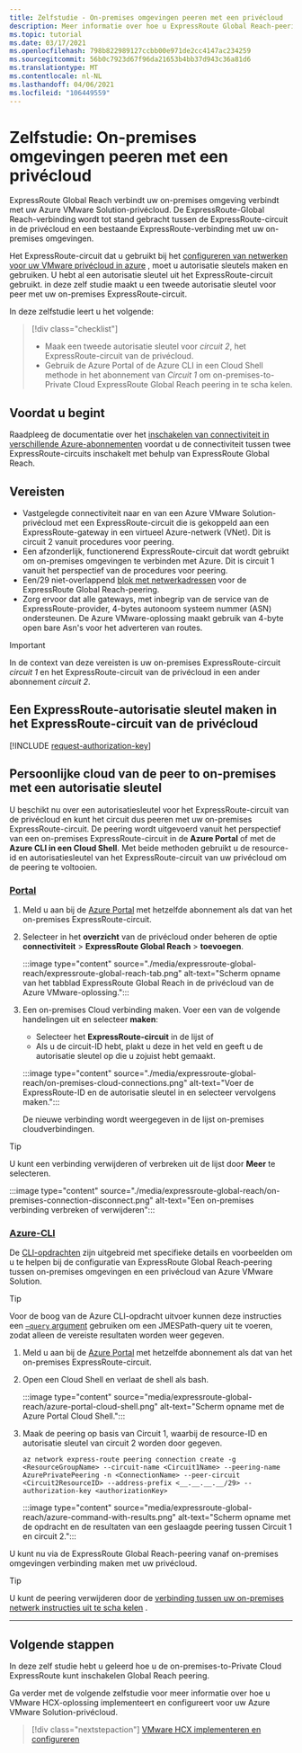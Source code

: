 ```yaml
---
title: Zelfstudie - On-premises omgevingen peeren met een privécloud
description: Meer informatie over hoe u ExpressRoute Global Reach-peering maakt met een privécloud in een Azure VMware Solution.
ms.topic: tutorial
ms.date: 03/17/2021
ms.openlocfilehash: 798b822989127ccbb00e971de2cc4147ac234259
ms.sourcegitcommit: 56b0c7923d67f96da21653b4bb37d943c36a81d6
ms.translationtype: MT
ms.contentlocale: nl-NL
ms.lasthandoff: 04/06/2021
ms.locfileid: "106449559"
---
```

# <a name="tutorial-peer-on-premises-environments-to-a-private-cloud"></a>Zelfstudie: On-premises omgevingen peeren met een privécloud

ExpressRoute Global Reach verbindt uw on-premises omgeving verbindt met uw Azure VMware Solution-privécloud. De ExpressRoute-Global Reach-verbinding wordt tot stand gebracht tussen de ExpressRoute-circuit in de privécloud en een bestaande ExpressRoute-verbinding met uw on-premises omgevingen. 

Het ExpressRoute-circuit dat u gebruikt bij het [configureren van netwerken voor uw VMware privécloud in azure](tutorial-configure-networking.md) , moet u autorisatie sleutels maken en gebruiken.  U hebt al een autorisatie sleutel uit het ExpressRoute-circuit gebruikt. in deze zelf studie maakt u een tweede autorisatie sleutel voor peer met uw on-premises ExpressRoute-circuit.

In deze zelfstudie leert u het volgende:

> [!div class="checklist"]
> * Maak een tweede autorisatie sleutel voor _circuit 2_, het ExpressRoute-circuit van de privécloud.
> * Gebruik de Azure Portal of de Azure CLI in een Cloud Shell methode in het abonnement van _Circuit 1_ om on-premises-to-Private Cloud ExpressRoute Global Reach peering in te scha kelen.


## <a name="before-you-begin"></a>Voordat u begint

Raadpleeg de documentatie over het [inschakelen van connectiviteit in verschillende Azure-abonnementen](../expressroute/expressroute-howto-set-global-reach-cli.md#enable-connectivity-between-expressroute-circuits-in-different-azure-subscriptions) voordat u de connectiviteit tussen twee ExpressRoute-circuits inschakelt met behulp van ExpressRoute Global Reach.  

## <a name="prerequisites"></a>Vereisten

- Vastgelegde connectiviteit naar en van een Azure VMware Solution-privécloud met een ExpressRoute-circuit die is gekoppeld aan een ExpressRoute-gateway in een virtueel Azure-netwerk (VNet). Dit is circuit 2 vanuit procedures voor peering.
- Een afzonderlijk, functionerend ExpressRoute-circuit dat wordt gebruikt om on-premises omgevingen te verbinden met Azure. Dit is circuit 1 vanuit het perspectief van de procedures voor peering.
- Een/29 niet-overlappend [blok met netwerkadressen](../expressroute/expressroute-routing.md#ip-addresses-used-for-peerings) voor de ExpressRoute Global Reach-peering.
- Zorg ervoor dat alle gateways, met inbegrip van de service van de ExpressRoute-provider, 4-bytes autonoom systeem nummer (ASN) ondersteunen. De Azure VMware-oplossing maakt gebruik van 4-byte open bare Asn's voor het adverteren van routes.

>[!IMPORTANT]
>In de context van deze vereisten is uw on-premises ExpressRoute-circuit _circuit 1_ en het ExpressRoute-circuit van de privécloud in een ander abonnement _circuit 2_.

## <a name="create-an-expressroute-authorization-key-in-the-private-cloud-expressroute-circuit"></a>Een ExpressRoute-autorisatie sleutel maken in het ExpressRoute-circuit van de privécloud

[!INCLUDE [request-authorization-key](includes/request-authorization-key.md)]
 
## <a name="peer-private-cloud-to-on-premises-with-authorization-key"></a>Persoonlijke cloud van de peer to on-premises met een autorisatie sleutel
U beschikt nu over een autorisatiesleutel voor het ExpressRoute-circuit van de privécloud en kunt het circuit dus peeren met uw on-premises ExpressRoute-circuit. De peering wordt uitgevoerd vanuit het perspectief van een on-premises ExpressRoute-circuit in de **Azure Portal** of met de **Azure CLI in een Cloud Shell**. Met beide methoden gebruikt u de resource-id en autorisatiesleutel van het ExpressRoute-circuit van uw privécloud om de peering te voltooien.

### <a name="portal"></a>[Portal](#tab/azure-portal)
 
1. Meld u aan bij de [Azure Portal](https://portal.azure.com) met hetzelfde abonnement als dat van het on-premises ExpressRoute-circuit.

1. Selecteer in het **overzicht** van de privécloud onder beheren de optie **connectiviteit**  >  **ExpressRoute Global Reach**  >  **toevoegen**.

    :::image type="content" source="./media/expressroute-global-reach/expressroute-global-reach-tab.png" alt-text="Scherm opname van het tabblad ExpressRoute Global Reach in de privécloud van de Azure VMware-oplossing.":::

1. Een on-premises Cloud verbinding maken. Voer een van de volgende handelingen uit en selecteer **maken**:

   - Selecteer het **ExpressRoute-circuit** in de lijst of
   - Als u de circuit-ID hebt, plakt u deze in het veld en geeft u de autorisatie sleutel op die u zojuist hebt gemaakt.

   :::image type="content" source="./media/expressroute-global-reach/on-premises-cloud-connections.png" alt-text="Voer de ExpressRoute-ID en de autorisatie sleutel in en selecteer vervolgens maken.":::   
   
   De nieuwe verbinding wordt weergegeven in de lijst on-premises cloudverbindingen.

>[!TIP]
>U kunt een verbinding verwijderen of verbreken uit de lijst door **Meer** te selecteren.  
>
> :::image type="content" source="./media/expressroute-global-reach/on-premises-connection-disconnect.png" alt-text="Een on-premises verbinding verbreken of verwijderen":::

### <a name="azure-cli"></a>[Azure-CLI](#tab/azure-cli)

De [CLI-opdrachten](../expressroute/expressroute-howto-set-global-reach-cli.md) zijn uitgebreid met specifieke details en voorbeelden om u te helpen bij de configuratie van ExpressRoute Global Reach-peering tussen on-premises omgevingen en een privécloud van Azure VMware Solution.

>[!TIP]
>Voor de boog van de Azure CLI-opdracht uitvoer kunnen deze instructies een [ `–query` argument](/cli/azure/query-azure-cli) gebruiken om een JMESPath-query uit te voeren, zodat alleen de vereiste resultaten worden weer gegeven.

1. Meld u aan bij de [Azure Portal](https://portal.azure.com) met hetzelfde abonnement als dat van het on-premises ExpressRoute-circuit. 

1. Open een Cloud Shell en verlaat de shell als bash.

   :::image type="content" source="media/expressroute-global-reach/azure-portal-cloud-shell.png" alt-text="Scherm opname met de Azure Portal Cloud Shell.":::

1. Maak de peering op basis van Circuit 1, waarbij de resource-ID en autorisatie sleutel van circuit 2 worden door gegeven. 

   ```azurecli-interactive
   az network express-route peering connection create -g <ResourceGroupName> --circuit-name <Circuit1Name> --peering-name AzurePrivatePeering -n <ConnectionName> --peer-circuit <Circuit2ResourceID> --address-prefix <__.__.__.__/29> --authorization-key <authorizationKey>
   ```

   :::image type="content" source="media/expressroute-global-reach/azure-command-with-results.png" alt-text="Scherm opname met de opdracht en de resultaten van een geslaagde peering tussen Circuit 1 en circuit 2.":::

U kunt nu via de ExpressRoute Global Reach-peering vanaf on-premises omgevingen verbinding maken met uw privécloud.

>[!TIP]
>U kunt de peering verwijderen door de [verbinding tussen uw on-premises netwerk instructies uit te scha kelen](../expressroute/expressroute-howto-set-global-reach-cli.md#disable-connectivity-between-your-on-premises-networks) .


---

## <a name="next-steps"></a>Volgende stappen

In deze zelf studie hebt u geleerd hoe u de on-premises-to-Private Cloud ExpressRoute kunt inschakelen Global Reach peering. 

Ga verder met de volgende zelfstudie voor meer informatie over hoe u VMware HCX-oplossing implementeert en configureert voor uw Azure VMware Solution-privécloud.

> [!div class="nextstepaction"]
> [VMware HCX implementeren en configureren](tutorial-deploy-vmware-hcx.md)


<!-- LINKS - external-->

<!-- LINKS - internal -->
